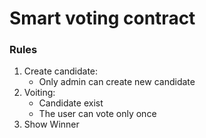 # Smart voting contract

<h3>Rules </h3>
<ol>
  <li> Create candidate:
    <ul>
      <li>Only admin can create new candidate</li>
    </ul>
  </li>
  <li>
  Voiting: 
  <ul> 
      <li>Candidate exist</li>
      <li>The user can vote only once</li>
  </ul>
  </li>
  <li> Show Winner </li>
</ol>




